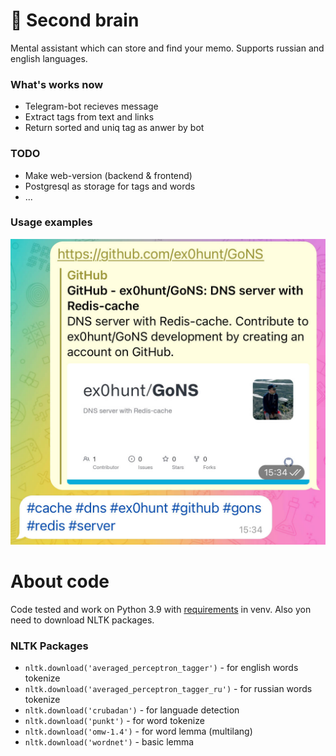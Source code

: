 # 🧠 Second brain

Mental assistant which can store and find your memo. Supports russian and english languages.



### What's works now
* Telegram-bot recieves message
* Extract tags from text and links
* Return sorted and uniq tag as anwer by bot

### TODO
* Make web-version (backend & frontend)
* Postgresql as storage for tags and words
* ...

### Usage examples
![Telegram Bot](telegram_usage.jpeg "Telegram bot")

# About code
Code tested and work on Python 3.9 with [requirements](requirements.txt) in venv. Also yon need to download NLTK packages.

### NLTK Packages
* ```nltk.download('averaged_perceptron_tagger')``` - for english words tokenize
* ```nltk.download('averaged_perceptron_tagger_ru')``` - for russian words tokenize
* ```nltk.download('crubadan')``` - for languade detection
* ```nltk.download('punkt')``` - for word tokenize
* ```nltk.download('omw-1.4')``` - for word lemma (multilang)
* ```nltk.download('wordnet')``` - basic lemma

